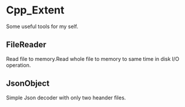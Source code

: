 # Cpp_Extent
Some useful tools for my self.

## FileReader
Read file to memory.Read whole file to memory to same time in disk I/O operation.

## JsonObject
Simple Json decoder with only two heander files.
